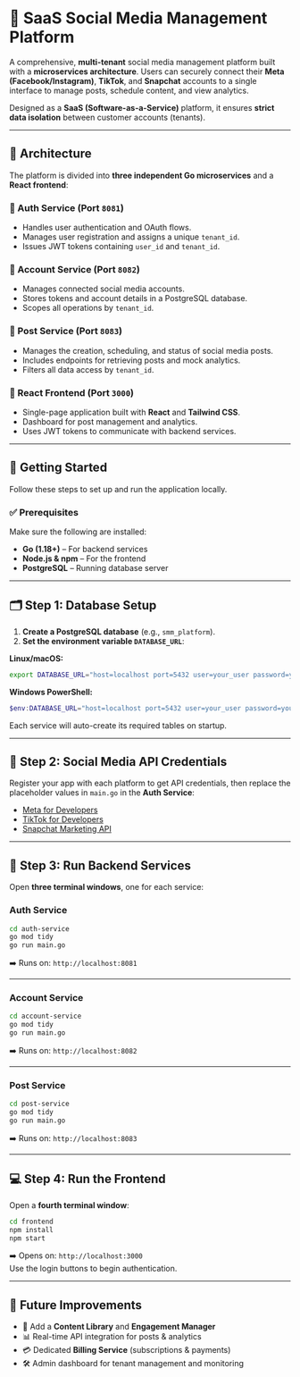 # 📱 SaaS Social Media Management Platform

A comprehensive, **multi-tenant** social media management platform built with a **microservices architecture**. Users can securely connect their **Meta (Facebook/Instagram)**, **TikTok**, and **Snapchat** accounts to a single interface to manage posts, schedule content, and view analytics.

Designed as a **SaaS (Software-as-a-Service)** platform, it ensures **strict data isolation** between customer accounts (tenants).

---

## 🧱 Architecture

The platform is divided into **three independent Go microservices** and a **React frontend**:

### 🔐 Auth Service (Port `8081`)
- Handles user authentication and OAuth flows.
- Manages user registration and assigns a unique `tenant_id`.
- Issues JWT tokens containing `user_id` and `tenant_id`.

### 🧾 Account Service (Port `8082`)
- Manages connected social media accounts.
- Stores tokens and account details in a PostgreSQL database.
- Scopes all operations by `tenant_id`.

### 📝 Post Service (Port `8083`)
- Manages the creation, scheduling, and status of social media posts.
- Includes endpoints for retrieving posts and mock analytics.
- Filters all data access by `tenant_id`.

### 🎨 React Frontend (Port `3000`)
- Single-page application built with **React** and **Tailwind CSS**.
- Dashboard for post management and analytics.
- Uses JWT tokens to communicate with backend services.

---

## 🚀 Getting Started

Follow these steps to set up and run the application locally.

### ✅ Prerequisites

Make sure the following are installed:

- **Go (1.18+)** – For backend services  
- **Node.js & npm** – For the frontend  
- **PostgreSQL** – Running database server  

---

## 🗂 Step 1: Database Setup

1. **Create a PostgreSQL database** (e.g., `smm_platform`).
2. **Set the environment variable `DATABASE_URL`**:

**Linux/macOS:**
```bash
export DATABASE_URL="host=localhost port=5432 user=your_user password=your_password dbname=smm_platform sslmode=disable"
```

**Windows PowerShell:**
```powershell
$env:DATABASE_URL="host=localhost port=5432 user=your_user password=your_password dbname=smm_platform sslmode=disable"
```

Each service will auto-create its required tables on startup.

---

## 🔑 Step 2: Social Media API Credentials

Register your app with each platform to get API credentials, then replace the placeholder values in `main.go` in the **Auth Service**:

- [Meta for Developers](https://developers.facebook.com/)
- [TikTok for Developers](https://developers.tiktok.com/)
- [Snapchat Marketing API](https://marketingapi.snapchat.com/)

---

## 🧩 Step 3: Run Backend Services

Open **three terminal windows**, one for each service:

### Auth Service
```bash
cd auth-service
go mod tidy
go run main.go
```
➡️ Runs on: `http://localhost:8081`

---

### Account Service
```bash
cd account-service
go mod tidy
go run main.go
```
➡️ Runs on: `http://localhost:8082`

---

### Post Service
```bash
cd post-service
go mod tidy
go run main.go
```
➡️ Runs on: `http://localhost:8083`

---

## 💻 Step 4: Run the Frontend

Open a **fourth terminal window**:

```bash
cd frontend
npm install
npm start
```

➡️ Opens on: `http://localhost:3000`  
Use the login buttons to begin authentication.

---

## 🔮 Future Improvements

- 📂 Add a **Content Library** and **Engagement Manager**
- 📊 Real-time API integration for posts & analytics
- 💳 Dedicated **Billing Service** (subscriptions & payments)
- 🛠 Admin dashboard for tenant management and monitoring

